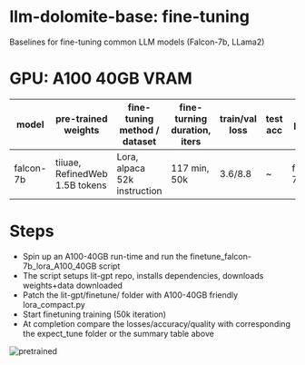 # llm-dolomite-base: fine-tuning
Baselines for fine-tuning common LLM models (Falcon-7b, LLama2)

# GPU: A100 40GB VRAM 
|  model    | pre-trained weights | fine-tuning method / dataset | fine-turning duration, iters | train/val loss | test acc | patch scripts & notebook |  
| ------------ | ------------ | ------------ | ------------ | ------------ | ------------ | ------------ |  
| falcon-7b   | tiiuae, RefinedWeb 1.5B tokens  | Lora, alpaca 52k instruction | 117 min, 50k | 3.6/8.8 | ~ | finetune_falcon-7b_lora_A100_40GB.ipynb |

# Steps
* Spin up an A100-40GB run-time and run the finetune_falcon-7b_lora_A100_40GB script
* The script setups lit-gpt repo, installs dependencies, downloads weights+data downloaded
* Patch the lit-gpt/finetune/ folder with A100-40GB friendly lora_compact.py
* Start finetuning training (50k iteration)
* At completion compare the losses/accuracy/quality with corresponding the expect_tune folder or the summary table above

![pretrained](https://github.com/alicata/ll-dolomite-base/blob/main/fs_pretrained_checkpoints_dataset.png)
